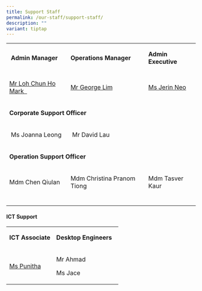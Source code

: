 ```yaml
---
title: Support Staff
permalink: /our-staff/support-staff/
description: ""
variant: tiptap
---
```

<table><tbody><tr><td rowspan="1" colspan="1"><p>&nbsp;<strong>Admin Manager</strong><br></p></td><td rowspan="1" colspan="1"><p><strong>Operations Manager</strong></p></td><td rowspan="1" colspan="1"><p><strong>Admin Executive</strong> <br></p></td></tr><tr><td rowspan="1" colspan="1"><p><a href="mailto:mark_loh@schools.gov.sg" rel="noopener noreferrer nofollow" target="">Mr Loh Chun Ho Mark&nbsp;&nbsp;</a><br></p></td><td rowspan="1" colspan="1"><p><a href="mailto:lim_soon_mong@moe.edu.sg" rel="noopener noreferrer nofollow" target="">Mr George Lim</a></p></td><td rowspan="1" colspan="1"><p><a href="mailto:neo_li_lee@moe.edu.sg" rel="noopener noreferrer nofollow" target="">Ms Jerin Neo</a>&nbsp;</p></td></tr><tr><td rowspan="1" colspan="3"><p><strong>Corporate Support Officer&nbsp;</strong></p></td></tr><tr><td rowspan="1" colspan="1"><p>&nbsp;Ms Joanna Leong&nbsp;</p></td><td rowspan="1" colspan="1"><p>&nbsp;Mr David Lau</p></td><td rowspan="1" colspan="1"><p></p></td></tr><tr><td rowspan="1" colspan="3"><p><strong>Operation Support Officer</strong></p></td></tr><tr><td rowspan="1" colspan="1"><p>Mdm Chen Qiulan&nbsp;&nbsp;</p></td><td rowspan="1" colspan="1"><p>Mdm Christina Pranom Tiong&nbsp;&nbsp;</p></td><td rowspan="1" colspan="1"><p>Mdm Tasver Kaur </p></td></tr><tr><td rowspan="1" colspan="1"><p></p></td><td rowspan="1" colspan="1"><p></p></td><td rowspan="1" colspan="1"><p></p></td></tr></tbody></table><h4><strong>ICT Support</strong></h4><table><tbody><tr><td rowspan="1" colspan="1"><p><strong>ICT Associate</strong></p></td><td rowspan="1" colspan="1"><p><strong>Desktop Engineers</strong>&nbsp;&nbsp;</p></td></tr><tr><td rowspan="1" colspan="1"><p><a href="mailto:soundara_rajan_punitha_selvi@moe.edu.sg" rel="noopener noreferrer nofollow" target="">Ms Punitha</a></p></td><td rowspan="1" colspan="1"><p>Mr Ahmad</p><p>Ms Jace</p></td></tr></tbody></table><p></p>